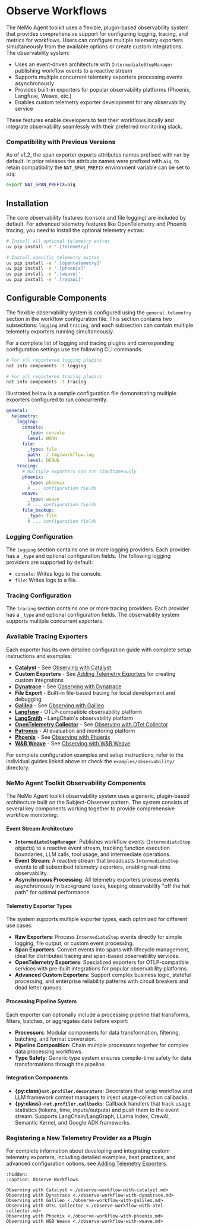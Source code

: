 <!--
SPDX-FileCopyrightText: Copyright (c) 2025, NVIDIA CORPORATION & AFFILIATES. All rights reserved.
SPDX-License-Identifier: Apache-2.0

Licensed under the Apache License, Version 2.0 (the "License");
you may not use this file except in compliance with the License.
You may obtain a copy of the License at

http://www.apache.org/licenses/LICENSE-2.0

Unless required by applicable law or agreed to in writing, software
distributed under the License is distributed on an "AS IS" BASIS,
WITHOUT WARRANTIES OR CONDITIONS OF ANY KIND, either express or implied.
See the License for the specific language governing permissions and
limitations under the License.
-->

# Observe Workflows

The NeMo Agent toolkit uses a flexible, plugin-based observability system that provides comprehensive support for configuring logging, tracing, and metrics for workflows. Users can configure multiple telemetry exporters simultaneously from the available options or create custom integrations. The observability system:

- Uses an event-driven architecture with `IntermediateStepManager` publishing workflow events to a reactive stream
- Supports multiple concurrent telemetry exporters processing events asynchronously
- Provides built-in exporters for popular observability platforms (Phoenix, Langfuse, Weave, etc.)
- Enables custom telemetry exporter development for any observability service

These features enable developers to test their workflows locally and integrate observability seamlessly with their preferred monitoring stack.


### Compatibility with Previous Versions
As of v1.2, the span exporter exports attributes names prefixed with `nat` by default. In prior releases the attribute names were prefixed with `aiq`, to retain compatibility the `NAT_SPAN_PREFIX` environment variable can be set to `aiq`:
```bash
export NAT_SPAN_PREFIX=aiq
```

## Installation

The core observability features (console and file logging) are included by default. For advanced telemetry features like OpenTelemetry and Phoenix tracing, you need to install the optional telemetry extras:

```bash
# Install all optional telemetry extras
uv pip install -e '.[telemetry]'

# Install specific telemetry extras
uv pip install -e '.[opentelemetry]'
uv pip install -e '.[phoenix]'
uv pip install -e '.[weave]'
uv pip install -e '.[ragaai]'
```

## Configurable Components

The flexible observability system is configured using the `general.telemetry` section in the workflow configuration file. This section contains two subsections: `logging` and `tracing`, and each subsection can contain multiple telemetry exporters running simultaneously.

For a complete list of logging and tracing plugins and corresponding configuration settings use the following CLI commands.

```bash
# For all registered logging plugins
nat info components -t logging

# For all registered tracing plugins
nat info components -t tracing
```

Illustrated below is a sample configuration file demonstrating multiple exporters configured to run concurrently.

```yaml
general:
  telemetry:
    logging:
      console:
        _type: console
        level: WARN
      file:
        _type: file
        path: ./.tmp/workflow.log
        level: DEBUG
    tracing:
      # Multiple exporters can run simultaneously
      phoenix:
        _type: phoenix
        # ... configuration fields
      weave:
        _type: weave
        # ... configuration fields
      file_backup:
        _type: file
        # ... configuration fields
```

### **Logging Configuration**

The `logging` section contains one or more logging providers. Each provider has a `_type` and optional configuration fields. The following logging providers are supported by default:

- `console`: Writes logs to the console.
- `file`: Writes logs to a file.

### **Tracing Configuration**

The `tracing` section contains one or more tracing providers. Each provider has a `_type` and optional configuration fields. The observability system supports multiple concurrent exporters.

### Available Tracing Exporters

Each exporter has its own detailed configuration guide with complete setup instructions and examples:

- **[Catalyst](https://catalyst.raga.ai/)** - See [Observing with Catalyst](./observe-workflow-with-catalyst.md)
- **Custom Exporters** - See [Adding Telemetry Exporters](../../extend/telemetry-exporters.md) for creating custom integrations
- **[Dynatrace](https://dynatrace.com/)** - See [Observing with Dynatrace](./observe-workflow-with-dynatrace.md)
- **File Export** - Built-in file-based tracing for local development and debugging
- **[Galileo](https://galileo.ai/)** - See [Observing with Galileo](./observe-workflow-with-galileo.md)
- **[Langfuse](https://langfuse.com/)** - OTLP-compatible observability platform
- **[LangSmith](https://www.langchain.com/langsmith)** - LangChain's observability platform
- **[OpenTelemetry Collector](https://opentelemetry.io/docs/collector/)** - See [Observing with OTel Collector](./observe-workflow-with-otel-collector.md)
- **[Patronus](https://www.patronus.ai/)** - AI evaluation and monitoring platform
- **[Phoenix](https://phoenix.arize.com/)** - See [Observing with Phoenix](./observe-workflow-with-phoenix.md)
- **[W&B Weave](https://wandb.ai/site/weave/)** - See [Observing with W&B Weave](./observe-workflow-with-weave.md)

For complete configuration examples and setup instructions, refer to the individual guides linked above or check the `examples/observability/` directory.

### NeMo Agent Toolkit Observability Components

The NeMo Agent toolkit observability system uses a generic, plugin-based architecture built on the Subject-Observer pattern. The system consists of several key components working together to provide comprehensive workflow monitoring:

#### Event Stream Architecture

- **`IntermediateStepManager`**: Publishes workflow events (`IntermediateStep` objects) to a reactive event stream, tracking function execution boundaries, LLM calls, tool usage, and intermediate operations.
- **Event Stream**: A reactive stream that broadcasts `IntermediateStep` events to all subscribed telemetry exporters, enabling real-time observability.
- **Asynchronous Processing**: All telemetry exporters process events asynchronously in background tasks, keeping observability "off the hot path" for optimal performance.

#### Telemetry Exporter Types

The system supports multiple exporter types, each optimized for different use cases:

- **Raw Exporters**: Process `IntermediateStep` events directly for simple logging, file output, or custom event processing.
- **Span Exporters**: Convert events into spans with lifecycle management, ideal for distributed tracing and span-based observability services.
- **OpenTelemetry Exporters**: Specialized exporters for OTLP-compatible services with pre-built integrations for popular observability platforms.
- **Advanced Custom Exporters**: Support complex business logic, stateful processing, and enterprise reliability patterns with circuit breakers and dead letter queues.

#### Processing Pipeline System

Each exporter can optionally include a processing pipeline that transforms, filters, batches, or aggregates data before export:

- **Processors**: Modular components for data transformation, filtering, batching, and format conversion.
- **Pipeline Composition**: Chain multiple processors together for complex data processing workflows.
- **Type Safety**: Generic type system ensures compile-time safety for data transformations through the pipeline.

#### Integration Components

- **{py:class}`nat.profiler.decorators`**: Decorators that wrap workflow and LLM framework context managers to inject usage-collection callbacks.
- **{py:class}`~nat.profiler.callbacks`**: Callback handlers that track usage statistics (tokens, time, inputs/outputs) and push them to the event stream. Supports LangChain/LangGraph, LLama Index, CrewAI, Semantic Kernel, and Google ADK frameworks.

### Registering a New Telemetry Provider as a Plugin

For complete information about developing and integrating custom telemetry exporters, including detailed examples, best practices, and advanced configuration options, see [Adding Telemetry Exporters](../../extend/telemetry-exporters.md).

```{toctree}
:hidden:
:caption: Observe Workflows

Observing with Catalyst <./observe-workflow-with-catalyst.md>
Observing with Dynatrace <./observe-workflow-with-dynatrace.md>
Observing with Galileo <./observe-workflow-with-galileo.md>
Observing with OTEL Collector <./observe-workflow-with-otel-collector.md>
Observing with Phoenix <./observe-workflow-with-phoenix.md>
Observing with W&B Weave <./observe-workflow-with-weave.md>
```
